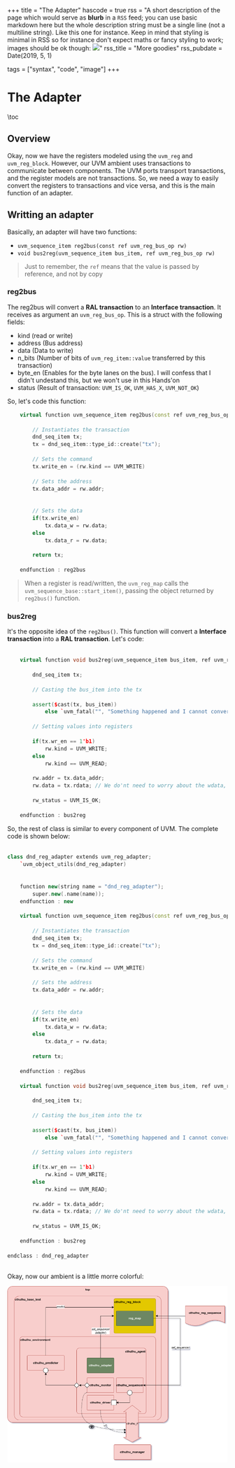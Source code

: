 +++
title = "The Adapter"
hascode = true
rss = "A short description of the page which would serve as **blurb** in a `RSS` feed; you can use basic markdown here but the whole description string must be a single line (not a multiline string). Like this one for instance. Keep in mind that styling is minimal in RSS so for instance don't expect maths or fancy styling to work; images should be ok though: ![](https://upload.wikimedia.org/wikipedia/en/b/b0/Rick_and_Morty_characters.jpg)"
rss_title = "More goodies"
rss_pubdate = Date(2019, 5, 1)

tags = ["syntax", "code", "image"]
+++

# The Adapter

\toc


## Overview

Okay, now we have the registers modeled using the `uvm_reg` and `uvm_reg_block`. However, our UVM ambient uses transactions to
communicate between components. The UVM ports transport transactions, and the register models are not transactions. So, we need a way
to easily convert the registers to transactions and vice versa, and this is the main function of an adapter.

## Writting an adapter

Basically, an adapter will have two functions:
- `uvm_sequence_item reg2bus(const ref uvm_reg_bus_op rw)`
- `void bus2reg(uvm_sequence_item bus_item, ref uvm_reg_bus_op rw)`

> Just to remember, the `ref` means that the value is passed by reference, and not by copy
### reg2bus

The reg2bus will convert a **RAL transaction** to an **Interface transaction**. It receives as argument an `uvm_reg_bus_op`.
This is a struct with the following fields:
- kind (read or write)
- address (Bus address)
- data (Data to write)
- n\_bits (Number of bits of `uvm_reg_item::value` transferred by this transaction)
- byte\_en (Enables for the byte lanes on the bus). I will confess that I didn't undestand this, but we won't use in this Hands'on
- status (Result of transaction: `UVM_IS_OK`, `UVM_HAS_X`, `UVM_NOT_OK`)

So, let's code this function:

```cpp
	virtual function uvm_sequence_item reg2bus(const ref uvm_reg_bus_op rw) //Const protects from changing
		
		// Instantiates the transaction
		dnd_seq_item tx;
		tx = dnd_seq_item::type_id::create("tx");

		// Sets the command
		tx.write_en = (rw.kind == UVM_WRITE)

		// Sets the address
		tx.data_addr = rw.addr;


		// Sets the data
		if(tx.write_en)
			tx.data_w = rw.data;
		else
			tx.data_r = rw.data;

		return tx;

	endfunction : reg2bus


```

> When a register is read/written, the `uvm_reg_map` calls the `uvm_sequence_base::start_item()`, passing the object returned by `reg2bus()` function. 

### bus2reg

It's the opposite idea of the `reg2bus()`. This function will convert a **Interface transaction** into a **RAL transaction**. Let's code:

```cpp

	virtual function void bus2reg(uvm_sequence_item bus_item, ref uvm_reg_bus_op rw); // Note that now the rw will be modified, so the const wasn't used

		dnd_seq_item tx;

		// Casting the bus_item into the tx

		assert($cast(tx, bus_item))
			else `uvm_fatal("", "Something happened and I cannot convert the bus_item into the uvm_sequence_item tx")

		// Setting values into registers

		if(tx.wr_en == 1'b1)
			rw.kind = UVM_WRITE;
		else
			rw.kind == UVM_READ;

		rw.addr = tx.data_addr;
		rw.data = tx.rdata; // We do'nt need to worry about the wdata, the bus2reg will only receive the output from DUT, so the rdata

		rw_status = UVM_IS_OK;

	endfunction : bus2reg

```

So, the rest of class is similar to every component of UVM. The complete code is shown below:

```cpp

class dnd_reg_adapter extends uvm_reg_adapter;
	`uvm_object_utils(dnd_reg_adapter)


	function new(string name = "dnd_reg_adapter");
		super.new(.name(name));
	endfunction : new

	virtual function uvm_sequence_item reg2bus(const ref uvm_reg_bus_op rw) //Const protects from changing
		
		// Instantiates the transaction
		dnd_seq_item tx;
		tx = dnd_seq_item::type_id::create("tx");

		// Sets the command
		tx.write_en = (rw.kind == UVM_WRITE)

		// Sets the address
		tx.data_addr = rw.addr;


		// Sets the data
		if(tx.write_en)
			tx.data_w = rw.data;
		else
			tx.data_r = rw.data;

		return tx;

	endfunction : reg2bus

	virtual function void bus2reg(uvm_sequence_item bus_item, ref uvm_reg_bus_op rw); // Note that now the rw will be modified, so the const wasn't used

		dnd_seq_item tx;

		// Casting the bus_item into the tx

		assert($cast(tx, bus_item))
			else `uvm_fatal("", "Something happened and I cannot convert the bus_item into the uvm_sequence_item tx")

		// Setting values into registers

		if(tx.wr_en == 1'b1)
			rw.kind = UVM_WRITE;
		else
			rw.kind == UVM_READ;

		rw.addr = tx.data_addr;
		rw.data = tx.rdata; // We do'nt need to worry about the wdata, the bus2reg will only receive the output from DUT, so the rdata

		rw_status = UVM_IS_OK;

	endfunction : bus2reg

endclass : dnd_reg_adapter



```

Okay, now our ambient is a little morre colorful:

![UVM environment](/assets/some_percent_diagram_02.png)
